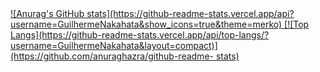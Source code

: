 <a href="https://github.com/GuilhermeNakahata">
  ![Anurag's GitHub stats](https://github-readme-stats.vercel.app/api?username=GuilhermeNakahata&show_icons=true&theme=merko)
</a>
<a href="https://github.com/GuilhermeNakahata/convoychat">
  [![Top Langs](https://github-readme-stats.vercel.app/api/top-langs/?username=GuilhermeNakahata&layout=compact)](https://github.com/anuraghazra/github-readme-     stats)
</a>
